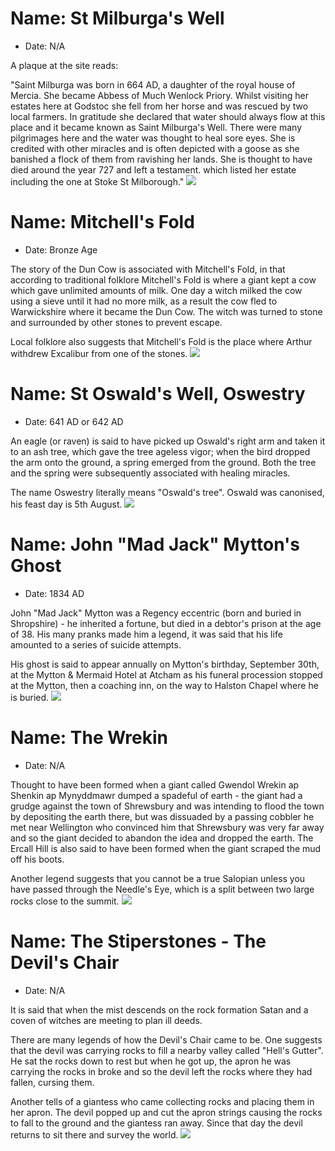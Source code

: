# Name: St Milburga's Well
- Date: N/A

A plaque at the site reads:

"Saint Milburga was born in 664 AD, a daughter of the royal house of Mercia.  She became Abbess of Much Wenlock Priory.  Whilst visiting her estates here at Godstoc she fell from her horse and was rescued by two local farmers.  In gratitude she declared that water should always flow at this place and it became known as Saint Milburga's Well.  There were many pilgrimages here and the water was thought to heal sore eyes.  She is credited with other miracles and is often depicted with a goose as she banished a flock of them from ravishing her lands.  She is thought to have died around the year 727 and left a testament. which listed her estate including the one at Stoke St Milborough."
![](../1shropshire/assets/images/folklore/2020-07-17_14_39_44_DSC_7444_DxO_1.jpg)

# Name: Mitchell's Fold
- Date: Bronze Age

The story of the Dun Cow is associated with Mitchell's Fold, in that according to traditional folklore Mitchell's Fold is where a giant kept a cow which gave unlimited amounts of milk. One day a witch milked the cow using a sieve until it had no more milk, as a result the cow fled to Warwickshire where it  became the Dun Cow. The witch was turned to stone and surrounded by other stones to prevent escape.

Local folklore also suggests that Mitchell's Fold is the place where Arthur withdrew Excalibur from one of the stones.
![](../1shropshire/assets/images/folklore/2018-02-24_14_57_22_DSC_2137_DxO.jpg)

# Name: St Oswald's Well, Oswestry
- Date: 641 AD or 642 AD

An eagle (or raven) is said to have picked up Oswald's right arm and taken it to an ash tree, which gave the tree ageless vigor; when the bird dropped the arm onto the ground, a spring emerged from the ground. Both the tree and the spring were subsequently associated with healing miracles.

The name Oswestry literally means "Oswald's tree". Oswald was canonised, his feast day is 5th August.
![](../1shropshire/assets/images/folklore/2019-06-01_13_37_32_DSC_4458_DxO.jpg)

# Name: John "Mad Jack" Mytton's Ghost
- Date: 1834 AD

John "Mad Jack" Mytton was a Regency eccentric (born and buried in Shropshire) - he inherited a fortune, but died in a debtor's prison at the age of 38.  His many pranks made him a legend, it was said that his life amounted to a series of suicide attempts.

His ghost is said to appear annually on Mytton's birthday, September 30th, at the Mytton & Mermaid Hotel at Atcham as his funeral procession stopped at the Mytton, then a coaching inn, on the way to Halston Chapel where he is buried.
![](../1shropshire/assets/images/folklore/2020-03-01_13_36_56_DSC_6582_DxO.jpg)

# Name: The Wrekin
- Date: N/A

Thought to have been formed when a giant called Gwendol Wrekin ap Shenkin ap Mynyddmawr dumped a spadeful of earth - the giant had a grudge against the town of Shrewsbury and was intending to flood the town by depositing the earth there, but was dissuaded by a passing cobbler he met near Wellington who convinced him that Shrewsbury was very far away and so the giant decided to abandon the idea and dropped the earth.  The Ercall Hill is also said to have been formed when the giant scraped the mud off his boots.

Another legend suggests that you cannot be a true Salopian unless you have passed through the Needle's Eye, which is a split between two large rocks close to the summit.
![](../1shropshire/assets/images/folklore/2020-03-01_14_22_57_DSC_6648_DxO.jpg)

# Name: The Stiperstones - The Devil's Chair
- Date: N/A

It is said that when the mist descends on the rock formation Satan and a coven of witches are meeting to plan ill deeds.

There are many legends of how the Devil's Chair came to be.  One suggests that the devil was carrying rocks to fill a nearby valley called "Hell's Gutter".  He sat the rocks down to rest but when he got up, the apron he was carrying the rocks in broke and so the devil left the rocks where they had fallen, cursing them.

Another tells of a giantess who came collecting rocks and placing them in her apron.  The devil popped up and cut the apron strings causing the rocks to fall to the ground and the giantess ran away.  Since that day the devil returns to sit there and survey the world.
![](../1shropshire/assets/images/folklore/2010-05-09_13-30-46_00009810_DxO.jpg)
